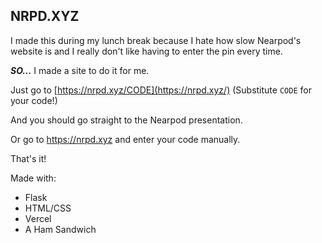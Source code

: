 ## NRPD.XYZ

I made this during my lunch break because I hate how slow Nearpod's website is and I really don't like having to enter the pin every time.

***SO...***
I made a site to do it for me. 

Just go to [https://nrpd.xyz/CODE](https://nrpd.xyz/) (Substitute `CODE` for your code!)

And you should go straight to the Nearpod presentation.

Or go to https://nrpd.xyz and enter your code manually.

That's it!

Made with:
* Flask
* HTML/CSS
* Vercel
* A Ham Sandwich
